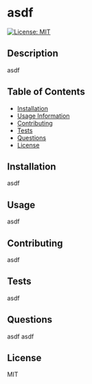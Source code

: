 # asdf  
  [![License: MIT](https://img.shields.io/badge/License-MIT-yellow.svg)](https://opensource.org/licenses/MIT)

## Description
asdf
  
## Table of Contents
* [Installation](#Installation)
* [Usage Information](#Usage)
* [Contributing](#Contributing)
* [Tests](#Tests)
* [Questions](#Questions)
* [License](#License)

## Installation 
asdf

## Usage
asdf

## Contributing
asdf

## Tests
asdf

## Questions
asdf
asdf

## License
MIT

